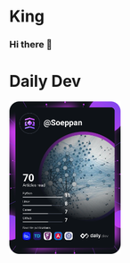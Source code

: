# King
### Hi there 👋

<!--
**Michel-Prins/Michel-Prins** is a ✨ _special_ ✨ repository because its `README.md` (this file) appears on your GitHub profile.

Here are some ideas to get you started:

- 🔭 I’m currently working on ...
- 🌱 I’m currently learning ...
- 👯 I’m looking to collaborate on ...
- 🤔 I’m looking for help with ...
- 💬 Ask me about ...
- 📫 How to reach me: ...
- 😄 Pronouns: ...
- ⚡ Fun fact: ...
-->

# Daily Dev
<a href="https://app.daily.dev/Soeppan"><img src="https://github.com/Michel-Prins/Michel-Prins/blob/main/devcard.svg" width="200" alt="Michel's Dev Card"/></a>
